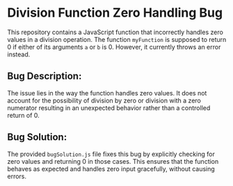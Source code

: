 # Division Function Zero Handling Bug

This repository contains a JavaScript function that incorrectly handles zero values in a division operation. The function `myFunction` is supposed to return 0 if either of its arguments `a` or `b` is 0. However, it currently throws an error instead.

## Bug Description:
The issue lies in the way the function handles zero values.  It does not account for the possibility of division by zero or division with a zero numerator resulting in an unexpected behavior rather than a controlled return of 0.

## Bug Solution:
The provided `bugSolution.js` file fixes this bug by explicitly checking for zero values and returning 0 in those cases. This ensures that the function behaves as expected and handles zero input gracefully, without causing errors.